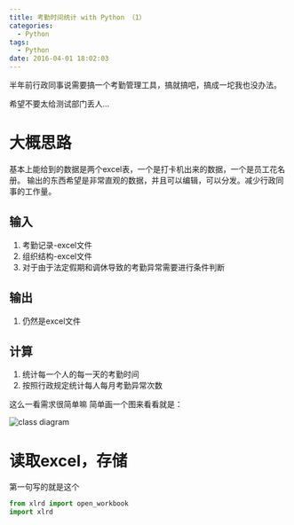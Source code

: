 ```yaml
---
title: 考勤时间统计 with Python （1）
categories:
  - Python
tags:
  - Python
date: 2016-04-01 18:02:03
---
```


半年前行政同事说需要搞一个考勤管理工具，搞就搞吧，搞成一坨我也没办法。

希望不要太给测试部门丢人...

大概思路
===
基本上能给到的数据是两个excel表，一个是打卡机出来的数据，一个是员工花名册。
输出的东西希望是非常直观的数据，并且可以编辑，可以分发。减少行政同事的工作量。

输入
---
1. 考勤记录-excel文件
2. 组织结构-excel文件
3. 对于由于法定假期和调休导致的考勤异常需要进行条件判断


输出
---
1. 仍然是excel文件

计算
---
1. 统计每一个人的每一天的考勤时间
2. 按照行政规定统计每人每月考勤异常次数

这么一看需求很简单嘛
简单画一个图来看看就是：

![class diagram](http://7xsfv0.com1.z0.glb.clouddn.com/Class%20Diagram.png)

<!-- more -->

读取excel，存储
===
第一句写的就是这个
```python
from xlrd import open_workbook
import xlrd
```